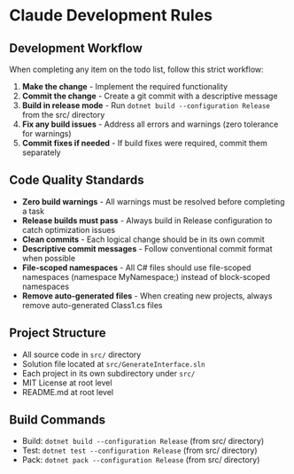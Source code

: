 # Claude Development Rules

## Development Workflow
When completing any item on the todo list, follow this strict workflow:

1. **Make the change** - Implement the required functionality
2. **Commit the change** - Create a git commit with a descriptive message
3. **Build in release mode** - Run `dotnet build --configuration Release` from the src/ directory
4. **Fix any build issues** - Address all errors and warnings (zero tolerance for warnings)
5. **Commit fixes if needed** - If build fixes were required, commit them separately

## Code Quality Standards
- **Zero build warnings** - All warnings must be resolved before completing a task
- **Release builds must pass** - Always build in Release configuration to catch optimization issues
- **Clean commits** - Each logical change should be in its own commit
- **Descriptive commit messages** - Follow conventional commit format when possible
- **File-scoped namespaces** - All C# files should use file-scoped namespaces (namespace MyNamespace;) instead of block-scoped namespaces
- **Remove auto-generated files** - When creating new projects, always remove auto-generated Class1.cs files

## Project Structure
- All source code in `src/` directory
- Solution file located at `src/GenerateInterface.sln`
- Each project in its own subdirectory under `src/`
- MIT License at root level
- README.md at root level

## Build Commands
- Build: `dotnet build --configuration Release` (from src/ directory)
- Test: `dotnet test --configuration Release` (from src/ directory)
- Pack: `dotnet pack --configuration Release` (from src/ directory)